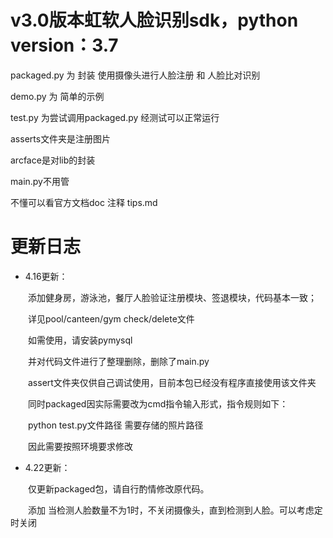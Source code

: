# v3.0版本虹软人脸识别sdk，python version：3.7

packaged.py 为 封装 使用摄像头进行人脸注册 和 人脸比对识别

demo.py 为 简单的示例

test.py 为尝试调用packaged.py    经测试可以正常运行

asserts文件夹是注册图片

arcface是对lib的封装

main.py不用管

不懂可以看官方文档doc 注释 tips.md


# 更新日志

- 4.16更新：

&ensp;&ensp;&ensp;&ensp;添加健身房，游泳池，餐厅人脸验证注册模块、签退模块，代码基本一致；

&ensp;&ensp;&ensp;&ensp;详见pool/canteen/gym check/delete文件

&ensp;&ensp;&ensp;&ensp;如需使用，请安装pymysql

&ensp;&ensp;&ensp;&ensp;并对代码文件进行了整理删除，删除了main.py

&ensp;&ensp;&ensp;&ensp;assert文件夹仅供自己调试使用，目前本包已经没有程序直接使用该文件夹


&ensp;&ensp;&ensp;&ensp;同时packaged因实际需要改为cmd指令输入形式，指令规则如下：

&ensp;&ensp;&ensp;&ensp;python test.py文件路径 需要存储的照片路径

&ensp;&ensp;&ensp;&ensp;因此需要按照环境要求修改


- 4.22更新：

&ensp;&ensp;&ensp;&ensp;仅更新packaged包，请自行酌情修改原代码。

&ensp;&ensp;&ensp;&ensp;添加 当检测人脸数量不为1时，不关闭摄像头，直到检测到人脸。可以考虑定时关闭
